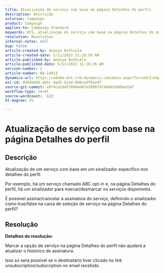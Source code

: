 ```yaml
---
title: Atualização de serviço com base na página Detalhes do perfil
description: Descrição
solution: Campaign
product: Campaign
applies-to: Campaign Standard
keywords: KCS, atualização do serviço com base na página Detalhes do perfil
resolution: Resolution
internal-notes: null
bug: false
article-created-by: Ananya Kuthiala
article-created-date: 5/11/2022 11:16:58 AM
article-published-by: Ananya Kuthiala
article-published-date: 5/11/2022 11:18:26 AM
version-number: 2
article-number: KA-14913
dynamics-url: https://adobe-ent.crm.dynamics.com/main.aspx?forceUCI=1&pagetype=entityrecord&etn=knowledgearticle&id=9bbe52db-1bd1-ec11-a7b5-0022480a8e40
exl-id: da91b4b6-abbc-4ad5-b2a4-900cedf81e97
source-git-commit: e8f4ca2dd578944d4fe399074fab461de88ad247
workflow-type: tm+mt
source-wordcount: '122'
ht-degree: 2%

---
```


# Atualização de serviço com base na página Detalhes do perfil

## Descrição


Atualização de um serviço com base em um sinalizador específico nos detalhes do perfil



Por exemplo, há um serviço chamado ABC opt-in e, na página Detalhes do perfil, há um sinalizador para marcar/desmarcar os serviços disponíveis.

É possível assinar/cancelar a assinatura do serviço, definindo o sinalizador como true/false na caixa de seleção de serviço na página Detalhes do perfil?
















## Resolução


<b>Detalhes da resolução:</b>



Marcar a opção de serviço na página Detalhes do perfil não ajudará a atualizar o histórico de assinatura.

Isso só será possível se o destinatário tiver clicado no link unsubscription/subscription no email recebido.
